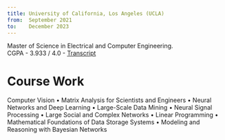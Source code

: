 ```yaml
---
title: University of California, Los Angeles (UCLA)
from:  September 2021
to:    December 2023
---
```


Master of Science in Electrical and Computer Engineering.<br>
CGPA - 3.933 / 4.0 - <a target="_blank" rel="noopener noreferrer" href="{{site.url}}{{site.baseurl}}/assets/pdf/Shreekumar_Jayanth_Transcript_UCLA.pdf">Transcript</a>

<h1><b>Course Work</b></h1>
Computer Vision • Matrix Analysis for Scientists and Engineers • Neural Networks and Deep Learning • Large-Scale Data Mining • Neural Signal Processing • Large Social and Complex Networks • Linear Programming • Mathematical Foundations of Data Storage Systems • Modeling and Reasoning with Bayesian Networks